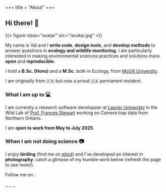 +++
title = "About"
+++

## Hi there! 👋

{{< figure class="avatar" src="/avatar.jpg" >}}

My name is Val and I **write code**, **design tools**, and **develop methods** to answer questions in **ecology and wildlife monitoring**. I am particularly interested in making environmental sciences practices and solutions more **open** and **reproducible**. 

I hold a **B.Sc. (Hons)** and a **M.Sc.** both in Ecology, from [McGill University](https://www.mcgill.ca/).

I am originally from 🇫🇷 but now a proud 🇨🇦 permanent resident. 

### What I am up to 💻

I am currently a research software developper at [Laurier Univeristy](https://www.wlu.ca/) in the Wild Lab of [Prof. Frances Stewart](http://www.stewartresearch.ca/) working on Camera trap data from Northern Ontario. 

I am **open to work from May to July 2025**.

### When I am not doing science 📷

I enjoy **birding** (find me on [ebird](https://ebird.org/profile/MTM4Mzc5NA/world)) and I've developed an interest in **photography**: catch a glimpse of my humble work below (refresh the page to see more!).

<!-- {{< random-portfolio-image >}} -->

Follow me on :

<a href="https://github.com/vlucet/" style="display:inline;"><i class="fab fa-2x fa-github" aria-hidden="true"></i>&nbsp;&nbsp;</a>
<a href="https://bsky.app/profile/vlucet.bsky.social" style="display:inline;"><i class="fab fa-2x fa-bluesky" aria-hidden="true"></i>&nbsp;&nbsp;</a>
<a href="https://app.thestorygraph.com/profile/vlucet" style="display:inline;"><i class="fas fa-2x fa-book" aria-hidden="true"></i>&nbsp;&nbsp;</a>
